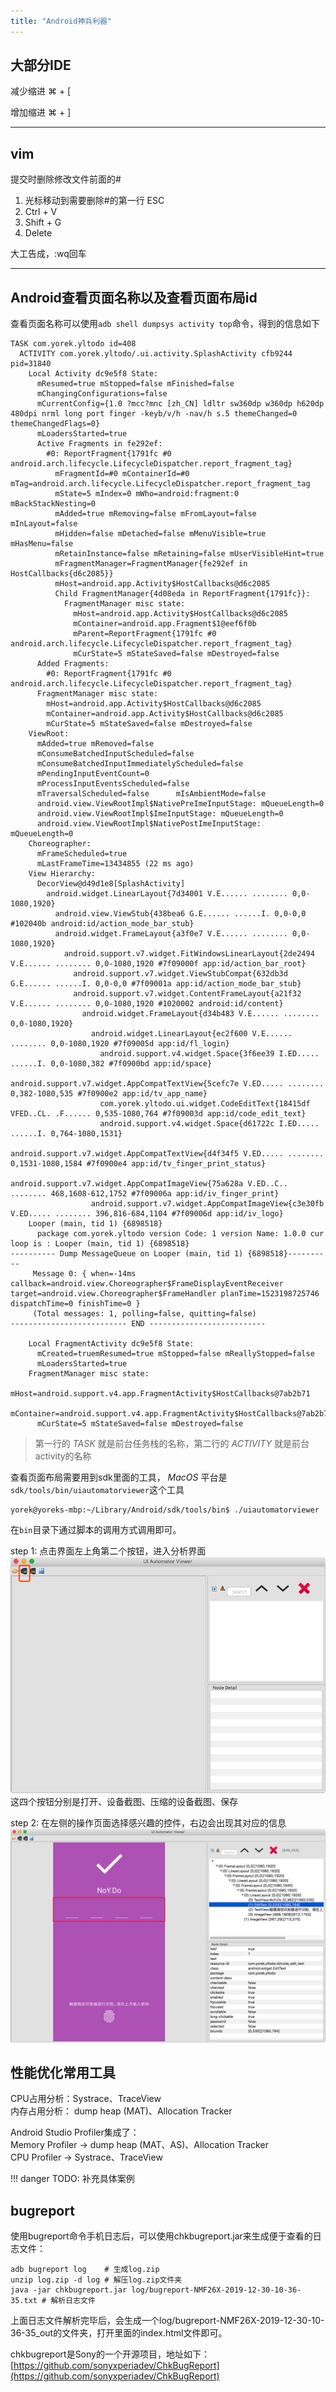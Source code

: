 ```yaml
---
title: "Android神兵利器"
---
```


## 大部分IDE

减少缩进  ⌘ + [

增加缩进  ⌘ + ]

- - -

## vim

提交时删除修改文件前面的#

1. 光标移动到需要删除#的第一行 ESC
2. Ctrl + V
3. Shift + G
4. Delete

大工告成，:wq回车
- - -

## Android查看页面名称以及查看页面布局id

查看页面名称可以使用`adb shell dumpsys activity top`命令，得到的信息如下

```text
TASK com.yorek.yltodo id=408
  ACTIVITY com.yorek.yltodo/.ui.activity.SplashActivity cfb9244 pid=31840
    Local Activity dc9e5f8 State:
      mResumed=true mStopped=false mFinished=false
      mChangingConfigurations=false
      mCurrentConfig={1.0 ?mcc?mnc [zh_CN] ldltr sw360dp w360dp h620dp 480dpi nrml long port finger -keyb/v/h -nav/h s.5 themeChanged=0 themeChangedFlags=0}
      mLoadersStarted=true
      Active Fragments in fe292ef:
        #0: ReportFragment{1791fc #0 android.arch.lifecycle.LifecycleDispatcher.report_fragment_tag}
          mFragmentId=#0 mContainerId=#0 mTag=android.arch.lifecycle.LifecycleDispatcher.report_fragment_tag
          mState=5 mIndex=0 mWho=android:fragment:0 mBackStackNesting=0
          mAdded=true mRemoving=false mFromLayout=false mInLayout=false
          mHidden=false mDetached=false mMenuVisible=true mHasMenu=false
          mRetainInstance=false mRetaining=false mUserVisibleHint=true
          mFragmentManager=FragmentManager{fe292ef in HostCallbacks{d6c2085}}
          mHost=android.app.Activity$HostCallbacks@d6c2085
          Child FragmentManager{4d08eda in ReportFragment{1791fc}}:
            FragmentManager misc state:
              mHost=android.app.Activity$HostCallbacks@d6c2085
              mContainer=android.app.Fragment$1@eef6f0b
              mParent=ReportFragment{1791fc #0 android.arch.lifecycle.LifecycleDispatcher.report_fragment_tag}
              mCurState=5 mStateSaved=false mDestroyed=false
      Added Fragments:
        #0: ReportFragment{1791fc #0 android.arch.lifecycle.LifecycleDispatcher.report_fragment_tag}
      FragmentManager misc state:
        mHost=android.app.Activity$HostCallbacks@d6c2085
        mContainer=android.app.Activity$HostCallbacks@d6c2085
        mCurState=5 mStateSaved=false mDestroyed=false
    ViewRoot:
      mAdded=true mRemoved=false
      mConsumeBatchedInputScheduled=false
      mConsumeBatchedInputImmediatelyScheduled=false
      mPendingInputEventCount=0
      mProcessInputEventsScheduled=false
      mTraversalScheduled=false      mIsAmbientMode=false
      android.view.ViewRootImpl$NativePreImeInputStage: mQueueLength=0
      android.view.ViewRootImpl$ImeInputStage: mQueueLength=0
      android.view.ViewRootImpl$NativePostImeInputStage: mQueueLength=0
    Choreographer:
      mFrameScheduled=true
      mLastFrameTime=13434855 (22 ms ago)
    View Hierarchy:
      DecorView@d49d1e8[SplashActivity]
        android.widget.LinearLayout{7d34001 V.E...... ........ 0,0-1080,1920}
          android.view.ViewStub{438bea6 G.E...... ......I. 0,0-0,0 #102040b android:id/action_mode_bar_stub}
          android.widget.FrameLayout{a3f0e7 V.E...... ........ 0,0-1080,1920}
            android.support.v7.widget.FitWindowsLinearLayout{2de2494 V.E...... ........ 0,0-1080,1920 #7f09000f app:id/action_bar_root}
              android.support.v7.widget.ViewStubCompat{632db3d G.E...... ......I. 0,0-0,0 #7f09001a app:id/action_mode_bar_stub}
              android.support.v7.widget.ContentFrameLayout{a21f32 V.E...... ........ 0,0-1080,1920 #1020002 android:id/content}
                android.widget.FrameLayout{d34b483 V.E...... ........ 0,0-1080,1920}
                  android.widget.LinearLayout{ec2f600 V.E...... ........ 0,0-1080,1920 #7f09005d app:id/fl_login}
                    android.support.v4.widget.Space{3f6ee39 I.ED..... ......I. 0,0-1080,382 #7f0900bd app:id/space}
                    android.support.v7.widget.AppCompatTextView{5cefc7e V.ED..... ........ 0,382-1080,535 #7f0900e2 app:id/tv_app_name}
                    com.yorek.yltodo.ui.widget.CodeEditText{18415df VFED..CL. .F...... 0,535-1080,764 #7f09003d app:id/code_edit_text}
                    android.support.v4.widget.Space{d61722c I.ED..... ......I. 0,764-1080,1531}
                    android.support.v7.widget.AppCompatTextView{d4f34f5 V.ED..... ........ 0,1531-1080,1584 #7f0900e4 app:id/tv_finger_print_status}
                    android.support.v7.widget.AppCompatImageView{75a628a V.ED..C.. ........ 468,1608-612,1752 #7f09006a app:id/iv_finger_print}
                  android.support.v7.widget.AppCompatImageView{c3e30fb V.ED..... ........ 396,816-684,1104 #7f09006d app:id/iv_logo}
    Looper (main, tid 1) {6898518}
      package com.yorek.yltodo version Code: 1 version Name: 1.0.0 cur loop is : Looper (main, tid 1) {6898518}
---------- Dump MessageQueue on Looper (main, tid 1) {6898518}----------
     Message 0: { when=-14ms callback=android.view.Choreographer$FrameDisplayEventReceiver target=android.view.Choreographer$FrameHandler planTime=1523198725746 dispatchTime=0 finishTime=0 }
     (Total messages: 1, polling=false, quitting=false)
-------------------------- END --------------------------

    Local FragmentActivity dc9e5f8 State:
      mCreated=truemResumed=true mStopped=false mReallyStopped=false
      mLoadersStarted=true
    FragmentManager misc state:
      mHost=android.support.v4.app.FragmentActivity$HostCallbacks@7ab2b71
      mContainer=android.support.v4.app.FragmentActivity$HostCallbacks@7ab2b71
      mCurState=5 mStateSaved=false mDestroyed=false
```

> 第一行的 *TASK* 就是前台任务栈的名称，第二行的 *ACTIVITY* 就是前台activity的名称

查看页面布局需要用到sdk里面的工具， *MacOS* 平台是`sdk/tools/bin/uiautomatorviewer`这个工具

```shell
yorek@yoreks-mbp:~/Library/Android/sdk/tools/bin$ ./uiautomatorviewer
```

在`bin`目录下通过脚本的调用方式调用即可。

step 1: 点击界面左上角第二个按钮，进入分析界面  
![step1](/assets/images/android/tools-uiautomator.png)
这四个按钮分别是打开、设备截图、压缩的设备截图、保存

step 2: 在左侧的操作页面选择感兴趣的控件，右边会出现其对应的信息
![step2](/assets/images/android/tools-uiautomator2.png)

## 性能优化常用工具

CPU占用分析：Systrace、TraceView  
内存占用分析： dump heap (MAT)、Allocation Tracker

Android Studio Profiler集成了：  
Memory Profiler -> dump heap (MAT、AS)、Allocation Tracker  
CPU Profiler -> Systrace、TraceView

!!! danger
    TODO: 补充具体案例

## bugreport

使用bugreport命令手机日志后，可以使用chkbugreport.jar来生成便于查看的日志文件：

```shell
adb bugreport log    # 生成log.zip
unzip log.zip -d log # 解压log.zip文件夹
java -jar chkbugreport.jar log/bugreport-NMF26X-2019-12-30-10-36-35.txt # 解析日志文件
```

上面日志文件解析完毕后，会生成一个log/bugreport-NMF26X-2019-12-30-10-36-35_out的文件夹，打开里面的index.html文件即可。

chkbugreport是Sony的一个开源项目，地址如下：[https://github.com/sonyxperiadev/ChkBugReport](https://github.com/sonyxperiadev/ChkBugReport)
